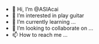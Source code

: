- 👋 Hi, I’m @ASIAcai
- 👀 I’m interested in play guitar
- 🌱 I’m currently learning ...
- 💞️ I’m looking to collaborate on ...
- 📫 How to reach me ...

<!---
ASIAcai/ASIAcai is a ✨ special ✨ repository because its `README.md` (this file) appears on your GitHub profile.
You can click the Preview link to take a look at your changes.
--->
